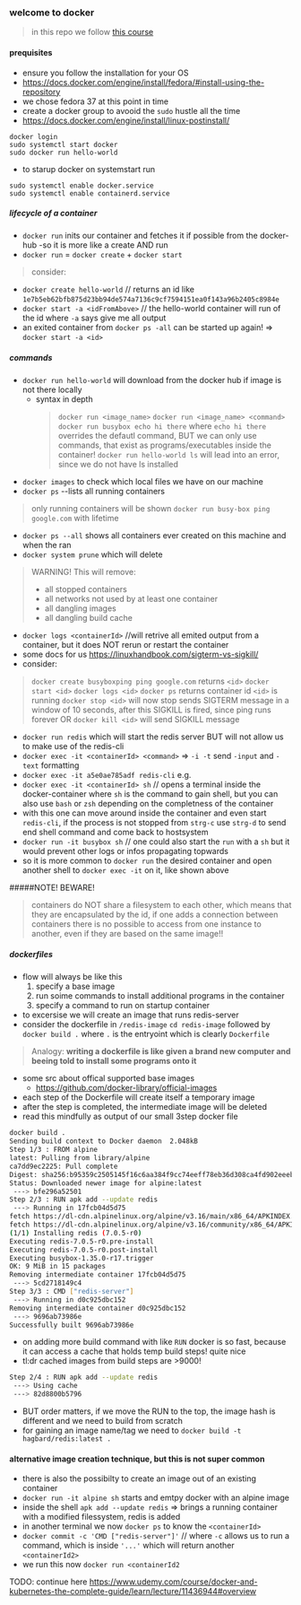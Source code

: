 ### welcome to docker

> in this repo we follow [this course](https://www.udemy.com/course/docker-and-kubernetes-the-complete-guide/)

#### prequisites
* ensure you follow the installation for your OS
* https://docs.docker.com/engine/install/fedora/#install-using-the-repository
* we chose fedora 37 at this point in time
* create a docker group to avooid the `sudo` hustle all the time
* https://docs.docker.com/engine/install/linux-postinstall/

```
docker login
sudo systemctl start docker
sudo docker run hello-world
```

* to starup docker on systemstart run
```
sudo systemctl enable docker.service
sudo systemctl enable containerd.service
```
##### lifecycle of a container
* `docker run` inits our container and fetches it if possible from the docker-hub -so it is more like a create AND run
* `docker run` = `docker create` + `docker start`
> consider:
* `docker create hello-world` // returns an id like `1e7b5eb62bfb875d23bb94de574a7136c9cf7594151ea0f143a96b2405c8984e`
* `docker start -a <idFromAbove>` // the hello-world container will run of the id where `-a` says give me all output
* an exited container from `docker ps -all` can be started up again! => `docker start -a <id>`

##### commands
* `docker run hello-world` will download from the docker hub if image is not there locally
  * syntax in depth
    > `docker run <image_name>`
    > `docker run <image_name> <command>`
    `docker run busybox echo hi there` where `echo hi there` overrides the defautl command, BUT we can only use commands, that exist as programs/executables inside the container!
    `docker run hello-world ls` will lead into an error, since we do not have ls installed
* `docker images` to check which local files we have on our machine
* `docker ps` --lists all running containers
 > only running containers will be shown
 > `docker run busy-box ping google.com` with lifetime 
* `docker ps --all` shows all containers ever created on this machine and when the ran
* `docker system prune` which will delete
> WARNING! This will remove:
>  - all stopped containers
>  - all networks not used by at least one container
>  - all dangling images
>  - all dangling build cache
* `docker logs <containerId>` //will retrive all emited output from a container, but it does NOT rerun or restart the container
* some docs for us https://linuxhandbook.com/sigterm-vs-sigkill/
* consider:
> `docker create busyboxping ping google.com` returns `<id>`
> `docker start <id>`
> `docker logs <id>`
> `docker ps` returns container id `<id>` is running
> `docker stop <id>` will now stop sends SIGTERM message in a window of 10 seconds, after this SIGKILL is fired, since ping runs forever OR 
> `docker kill <id>` will send SIGKILL message 


* `docker run redis` which will start the redis server BUT will not allow us to make use of the redis-cli
* `docker exec -it <containerId> <command>` => `-i -t` send `-input` and `-text` formatting
* `docker exec -it a5e0ae785adf redis-cli` e.g.
* `docker exec -it <containerId> sh` // opens a terminal inside the docker-container where `sh` is the command to gain shell, but you can also use `bash` or `zsh` depending on the completness of the container
* with this one can move around inside the container and even start `redis-cli`, if the process is not stopped from `strg-c` use `strg-d` to send end shell command and come back to hostsystem
* `docker run -it busybox sh` // one could also start the `run` with a `sh` but it would prevent other logs or infos propagating topwards
* so it is more common to `docker run` the desired container and open another shell to `docker exec -it` on it, like shown above

#####NOTE! BEWARE!
 >containers do NOT share a filesystem to each other, which means that they are encapsulated by the id, if one adds a connection between containers there is no possible to access from one instance to another, even if they are based on the same image!!

##### dockerfiles
* flow will always be like this
  1. specify a base image
  2. run soime commands to install additional programs in the container
  3. specify a command to run on startup container
* to excersise we will create an image that runs redis-server
* consider the dockerfile in `/redis-image` `cd redis-image` followed by `docker build .` where `.` is the entryoint which is clearly `Dockerfile`
> Analogy: **writing a dockerfile is like given a brand new computer and beeing told to install some programs onto it**
* some src about offical supported base images
  * https://github.com/docker-library/official-images
* each step of the Dockerfile will create itself a temporary image
* after the step is completed, the intermediate image will be deleted
* read this mindfully as output of our small 3step docker file
```bash 
docker build .
Sending build context to Docker daemon  2.048kB
Step 1/3 : FROM alpine
latest: Pulling from library/alpine
ca7dd9ec2225: Pull complete 
Digest: sha256:b95359c2505145f16c6aa384f9cc74eeff78eb36d308ca4fd902eeeb0a0b161b
Status: Downloaded newer image for alpine:latest
 ---> bfe296a52501
Step 2/3 : RUN apk add --update redis
 ---> Running in 17fcb04d5d75
fetch https://dl-cdn.alpinelinux.org/alpine/v3.16/main/x86_64/APKINDEX.tar.gz
fetch https://dl-cdn.alpinelinux.org/alpine/v3.16/community/x86_64/APKINDEX.tar.gz
(1/1) Installing redis (7.0.5-r0)
Executing redis-7.0.5-r0.pre-install
Executing redis-7.0.5-r0.post-install
Executing busybox-1.35.0-r17.trigger
OK: 9 MiB in 15 packages
Removing intermediate container 17fcb04d5d75
 ---> 5cd2718149c4
Step 3/3 : CMD ["redis-server"]
 ---> Running in d0c925dbc152
Removing intermediate container d0c925dbc152
 ---> 9696ab73986e
Successfully built 9696ab73986e
```
* on adding more build command with like `RUN` docker is so fast, because it can access a cache that holds temp build steps! quite nice
* tl:dr cached images from build steps are >9000!
```bash
Step 2/4 : RUN apk add --update redis
 ---> Using cache
 ---> 82d8800b5796
```
* BUT order matters, if we move the RUN to the top, the image hash is different and we need to build from scratch
* for gaining an image name/tag we need to
`docker build -t hagbard/redis:latest .`

#### alternative image creation technique, but this is not super common
* there is also the possibilty to create an image out of an existing container
* `docker run -it alpine sh` starts and emtpy docker with an alpine image
* inside the shell `apk add --update redis` =>  brings a running container with a modified filessystem, redis is added
* in another terminal we now `docker ps` to know the `<containerId>`
* `docker commit -c 'CMD ["redis-server"]'` // where `-c` allows us to run a command, which is inside `'...'` which will return another `<containerId2>` 
* we run this now `docker run <containerId2`





TODO: continue here https://www.udemy.com/course/docker-and-kubernetes-the-complete-guide/learn/lecture/11436944#overview